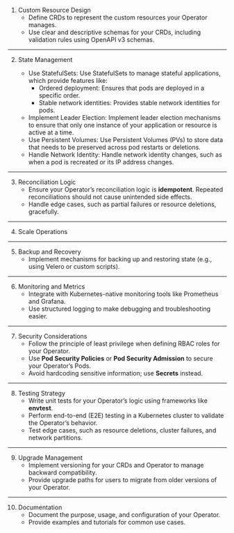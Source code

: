 
1. Custom Resource Design
   - Define CRDs to represent the custom resources your Operator manages.
   - Use clear and descriptive schemas for your CRDs, including validation rules using OpenAPI v3 schemas.

---
     
2. State Management

   -  Use StatefulSets: Use StatefulSets to manage stateful applications, which provide features like:
      -   Ordered deployment: Ensures that pods are deployed in a specific order.
      -   Stable network identities: Provides stable network identities for pods.
   -  Implement Leader Election: Implement leader election mechanisms to ensure that only one instance of your application or resource is active at a time.
   -  Use Persistent Volumes: Use Persistent Volumes (PVs) to store data that needs to be preserved across pod restarts or deletions.
   -  Handle Network Identity: Handle network identity changes, such as when a pod is recreated or its IP address changes.


---
     
3. Reconciliation Logic
   - Ensure your Operator’s reconciliation logic is **idempotent**. Repeated reconciliations should not cause unintended side effects.
   - Handle edge cases, such as partial failures or resource deletions, gracefully.

---
     
4. Scale Operations

---
     

5. Backup and Recovery
   - Implement mechanisms for backing up and restoring state (e.g., using Velero or custom scripts).

---
     
6. Monitoring and Metrics
   - Integrate with Kubernetes-native monitoring tools like Prometheus and Grafana.
   - Use structured logging to make debugging and troubleshooting easier.

---
     

7. Security Considerations
   - Follow the principle of least privilege when defining RBAC roles for your Operator.
   - Use **Pod Security Policies** or **Pod Security Admission** to secure your Operator’s Pods.
   - Avoid hardcoding sensitive information; use **Secrets** instead.

---
     
8. Testing Strategy
   - Write unit tests for your Operator’s logic using frameworks like **envtest**.
   - Perform end-to-end (E2E) testing in a Kubernetes cluster to validate the Operator’s behavior.
   - Test edge cases, such as resource deletions, cluster failures, and network partitions.
     
---

9. Upgrade Management
   - Implement versioning for your CRDs and Operator to manage backward compatibility.
   - Provide upgrade paths for users to migrate from older versions of your Operator.

---

10. Documentation
    - Document the purpose, usage, and configuration of your Operator.
    - Provide examples and tutorials for common use cases.

    
